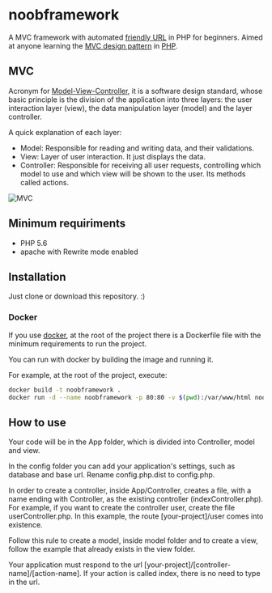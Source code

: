 # noobframework

A MVC framework with automated [friendly URL](techterms.com/definition/friendly_url) in PHP for beginners. Aimed at anyone learning the [MVC design pattern](pt.wikipedia.org/wiki/MVC) in [PHP](php.net).

## MVC

Acronym for [Model-View-Controller](en.wikipedia.org/wiki/Model-view-controller), it is a software design standard, whose basic principle is the division of the application into three layers: the user interaction layer (view), the data manipulation layer (model) and the layer controller.

A quick explanation of each layer:

* Model: Responsible for reading and writing data, and their validations.
* View: Layer of user interaction. It just displays the data.
* Controller: Responsible for receiving all user requests, controlling which model to use and which view will be shown to the user. Its methods called actions.

![MVC](https://upload.wikimedia.org/wikipedia/commons/a/a0/MVC-Process.svg)

## Minimum requiriments

* PHP 5.6
* apache with Rewrite mode enabled

## Installation

Just clone or download this repository. :)

### Docker

If you use [docker](www.docker.com), at the root of the project there is a Dockerfile file with the minimum requirements to run the project.

You can run with docker by building the image and running it.

For example, at the root of the project, execute:

```bash
docker build -t noobframework .
docker run -d --name noobframework -p 80:80 -v $(pwd):/var/www/html noobframework
```

## How to use

Your code will be in the App folder, which is divided into Controller, model and view.

In the config folder you can add your application's settings, such as database and base url. Rename config.php.dist to config.php.

In order to create a controller, inside App/Controller, creates a file, with a name ending with Controller, as the existing controller (indexController.php). For example, if you want to create the controller user, create the file userController.php. In this example, the route [your-project]/user comes into existence.

Follow this rule to create a model, inside model folder and to create a view, follow the example that already exists in the view folder.

Your application must respond to the url [your-project]/[controller-name]/[action-name]. If your action is called index, there is no need to type in the url.

